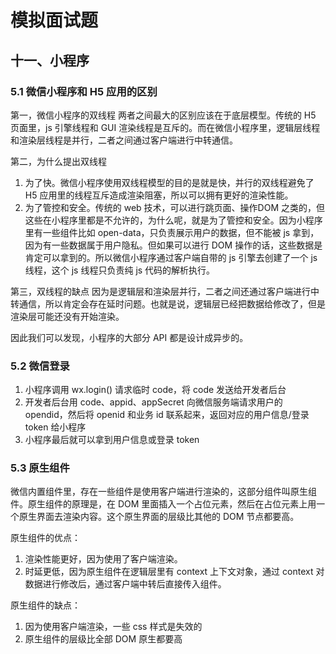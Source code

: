 # 模拟面试题

## 十一、小程序

### 5.1 微信小程序和 H5 应用的区别

第一，微信小程序的双线程
两者之间最大的区别应该在于底层模型。传统的 H5 页面里，js 引擎线程和 GUI 渲染线程是互斥的。而在微信小程序里，逻辑层线程和渲染层线程是并行，二者之间通过客户端进行中转通信。

第二，为什么提出双线程

1. 为了快。微信小程序使用双线程模型的目的是就是快，并行的双线程避免了 H5 应用里的线程互斥造成渲染阻塞，所以可以拥有更好的渲染性能。
2. 为了管控和安全。传统的 web 技术，可以进行跳页面、操作DOM 之类的，但这些在小程序里都是不允许的，为什么呢，就是为了管控和安全。因为小程序里有一些组件比如 open-data，只负责展示用户的数据，但不能被 js 拿到，因为有一些数据属于用户隐私。但如果可以进行 DOM 操作的话，这些数据是肯定可以拿到的。所以微信小程序通过客户端自带的 js 引擎去创建了一个 js 线程，这个 js 线程只负责纯 js 代码的解析执行。

第三，双线程的缺点
因为是逻辑层和渲染层并行，二者之间还通过客户端进行中转通信，所以肯定会存在延时问题。也就是说，逻辑层已经把数据给修改了，但是渲染层可能还没有开始渲染。

因此我们可以发现，小程序的大部分 API 都是设计成异步的。

### 5.2 微信登录

1. 小程序调用 wx.login() 请求临时 code，将 code 发送给开发者后台
2. 开发者后台用 code、appid、appSecret 向微信服务端请求用户的 opendid，然后将 openid 和业务 id 联系起来，返回对应的用户信息/登录token 给小程序
3. 小程序最后就可以拿到用户信息或登录 token

### 5.3 原生组件

微信内置组件里，存在一些组件是使用客户端进行渲染的，这部分组件叫原生组件。原生组件的原理是，在 DOM 里面插入一个占位元素，然后在占位元素上用一个原生界面去渲染内容。这个原生界面的层级比其他的 DOM 节点都要高。

原生组件的优点：

1. 渲染性能更好，因为使用了客户端渲染。
2. 时延更低，因为原生组件在逻辑层里有 context 上下文对象，通过 context 对数据进行修改后，通过客户端中转后直接传入组件。

原生组件的缺点：

1. 因为使用客户端渲染，一些 css 样式是失效的
2. 原生组件的层级比全部 DOM 原生都要高